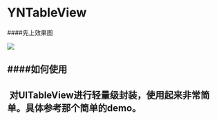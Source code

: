 # YNTableView
####先上效果图

![](https://github.com/yongyuandouneng/YNTableView/blob/master/ImageGif/YNNavigationControllerScaleGif2.gif)

####如何使用
----
  对UITableView进行轻量级封装，使用起来非常简单。具体参考那个简单的demo。
----
